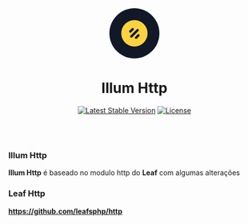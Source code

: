 <p align="center">
  <br><br>
  <img src="https://raw.githubusercontent.com/Illumws/logo/main/logo.png" style="border-radius: 100%" height="100"/>
  <br>
</p>

<h1 align="center">Illum Http</h1>

<p align="center">
	<a href="https://packagist.org/packages/Illum/http"
		><img
			src="https://poser.pugx.org/Illum/http/v/stable"
			alt="Latest Stable Version"
	/></a>
	<a href="https://packagist.org/packages/Illum/http"
		><img
			src="https://poser.pugx.org/Illum/http/license"
			alt="License"
	/></a>
</p>
<br />
<br />


### Illum Http
**Illum Http** é baseado no modulo http do **Leaf** com algumas alterações

### Leaf Http
**https://github.com/leafsphp/http**


